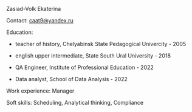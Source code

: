 Zasiad-Volk Ekaterina 

Contact: caat9@yandex.ru 

Education:

- teacher of history, Chelyabinsk State Pedagogical Univercity - 2005

- english upper intermediate, State South Ural University - 2018

- QA Engineer, Institute of Professional Education - 2022

- Data analyst, School of Data Analysis - 2022 

Work experience: Manager 

Soft skills: Scheduling, Analytical thinking, Compliance
